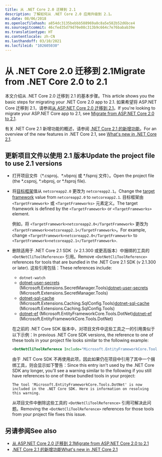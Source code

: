 ```yaml
---
title: 从 .NET Core 2.0 迁移到 2.1
description: 了解如何从 .NET Core 2.0 应用升级到 2.1。
ms.date: 08/06/2018
ms.openlocfilehash: a854dc3135bebbb588969a8c8a5e582b52d6bce4
ms.sourcegitcommit: 46cfed35d79d70e08c313b9c664c7e76babab39e
ms.translationtype: HT
ms.contentlocale: zh-CN
ms.lasthandoff: 03/10/2021
ms.locfileid: "102605030"
---
```

# <a name="migrate-from-net-core-20-to-21"></a><span data-ttu-id="2ef5f-103">从 .NET Core 2.0 迁移到 2.1</span><span class="sxs-lookup"><span data-stu-id="2ef5f-103">Migrate from .NET Core 2.0 to 2.1</span></span>

<span data-ttu-id="2ef5f-104">本文介绍从 .NET Core 2.0 迁移到 2.1 的基本步骤。</span><span class="sxs-lookup"><span data-stu-id="2ef5f-104">This article shows you the basic steps for migrating your .NET Core 2.0 app to 2.1.</span></span> <span data-ttu-id="2ef5f-105">如果希望将 ASP.NET Core 迁移到 2.1，请参阅[从 ASP.NET Core 2.0 迁移到 2.1](/aspnet/core/migration/20_21)。</span><span class="sxs-lookup"><span data-stu-id="2ef5f-105">If you're looking to migrate your ASP.NET Core app to 2.1, see [Migrate from ASP.NET Core 2.0 to 2.1](/aspnet/core/migration/20_21).</span></span>

<span data-ttu-id="2ef5f-106">有关 .NET Core 2.1 新增功能的概述，请参阅 [.NET Core 2.1 的新增功能](../whats-new/dotnet-core-2-1.md)。</span><span class="sxs-lookup"><span data-stu-id="2ef5f-106">For an overview of the new features in .NET Core 2.1, see [What's new in .NET Core 2.1](../whats-new/dotnet-core-2-1.md).</span></span>

## <a name="update-the-project-file-to-use-21-versions"></a><span data-ttu-id="2ef5f-107">更新项目文件以使用 2.1 版本</span><span class="sxs-lookup"><span data-stu-id="2ef5f-107">Update the project file to use 2.1 versions</span></span>

- <span data-ttu-id="2ef5f-108">打开项目文件（\*.csproj、\*.vbproj 或 \*.fsproj 文件）。</span><span class="sxs-lookup"><span data-stu-id="2ef5f-108">Open the project file (the \*.csproj, \*.vbproj, or \*.fsproj file).</span></span>

- <span data-ttu-id="2ef5f-109">将[目标框架](../../standard/frameworks.md)值从 `netcoreapp2.0` 更改为 `netcoreapp2.1`。</span><span class="sxs-lookup"><span data-stu-id="2ef5f-109">Change the [target framework](../../standard/frameworks.md) value from `netcoreapp2.0` to `netcoreapp2.1`.</span></span> <span data-ttu-id="2ef5f-110">目标框架由 `<TargetFramework>` 或 `<TargetFrameworks>` 元素定义。</span><span class="sxs-lookup"><span data-stu-id="2ef5f-110">The target framework is defined by the `<TargetFramework>` or `<TargetFrameworks>` element.</span></span>

  <span data-ttu-id="2ef5f-111">例如，将 `<TargetFramework>netcoreapp2.0</TargetFramework>` 更改为 `<TargetFramework>netcoreapp2.1</TargetFramework>`。</span><span class="sxs-lookup"><span data-stu-id="2ef5f-111">For example, change `<TargetFramework>netcoreapp2.0</TargetFramework>` to `<TargetFramework>netcoreapp2.1</TargetFramework>`.</span></span>

- <span data-ttu-id="2ef5f-112">删除适用于 .NET Core 2.1 SDK（v 2.1.300 或更高版本）中捆绑的工具的 `<DotNetCliToolReference>` 引用。</span><span class="sxs-lookup"><span data-stu-id="2ef5f-112">Remove `<DotNetCliToolReference>` references for tools that are bundled in the .NET Core 2.1 SDK (v 2.1.300 or later).</span></span> <span data-ttu-id="2ef5f-113">这些引用包括：</span><span class="sxs-lookup"><span data-stu-id="2ef5f-113">These references include:</span></span>

  - `dotnet-watch`
  - <span data-ttu-id="2ef5f-114">[dotnet-user-secrets](https://github.com/dotnet/aspnetcore/blob/master/src/Tools/dotnet-user-secrets/README.md) (Microsoft.Extensions.SecretManager.Tools)</span><span class="sxs-lookup"><span data-stu-id="2ef5f-114">[dotnet-user-secrets](https://github.com/dotnet/aspnetcore/blob/master/src/Tools/dotnet-user-secrets/README.md) (Microsoft.Extensions.SecretManager.Tools)</span></span>
  - <span data-ttu-id="2ef5f-115">[dotnet-sql-cache](https://github.com/dotnet/aspnetcore/blob/master/src/Tools/dotnet-sql-cache/README.md) (Microsoft.Extensions.Caching.SqlConfig.Tools)</span><span class="sxs-lookup"><span data-stu-id="2ef5f-115">[dotnet-sql-cache](https://github.com/dotnet/aspnetcore/blob/master/src/Tools/dotnet-sql-cache/README.md) (Microsoft.Extensions.Caching.SqlConfig.Tools)</span></span>
  - <span data-ttu-id="2ef5f-116">[dotnet-ef](/ef/core/miscellaneous/cli/dotnet) (Microsoft.EntityFrameworkCore.Tools.DotNet)</span><span class="sxs-lookup"><span data-stu-id="2ef5f-116">[dotnet-ef](/ef/core/miscellaneous/cli/dotnet) (Microsoft.EntityFrameworkCore.Tools.DotNet)</span></span>
  
  <span data-ttu-id="2ef5f-117">在之前的 .NET Core SDK 版本中，对项目文件中这些工具之一的引用类似于以下示例：</span><span class="sxs-lookup"><span data-stu-id="2ef5f-117">In previous .NET Core SDK versions, the reference to one of these tools in your project file looks similar to the following example:</span></span>

  ```xml
  <DotNetCliToolReference Include="Microsoft.EntityFrameworkCore.Tools.DotNet" Version="2.0.0" />
  ```

  <span data-ttu-id="2ef5f-118">由于 .NET Core SDK 不再使用此项，因此如果仍在项目中引用了其中一个捆绑工具，则会显示如下警告：</span><span class="sxs-lookup"><span data-stu-id="2ef5f-118">Since this entry isn't used by the .NET Core SDK any longer, you'll see a warning similar to the following if you still have references to one of these bundled tools in your project:</span></span>
  
  `The tool 'Microsoft.EntityFrameworkCore.Tools.DotNet' is now included in the .NET Core SDK. Here is information on resolving this warning.`
  
  <span data-ttu-id="2ef5f-119">从项目文件中删除这些工具的 `<DotNetCliToolReference>` 引用可解决此问题。</span><span class="sxs-lookup"><span data-stu-id="2ef5f-119">Removing the `<DotNetCliToolReference>` references for those tools from your project file fixes this issue.</span></span>

## <a name="see-also"></a><span data-ttu-id="2ef5f-120">另请参阅</span><span class="sxs-lookup"><span data-stu-id="2ef5f-120">See also</span></span>

- [<span data-ttu-id="2ef5f-121">从 ASP.NET Core 2.0 迁移到 2.1</span><span class="sxs-lookup"><span data-stu-id="2ef5f-121">Migrate from ASP.NET Core 2.0 to 2.1</span></span>](/aspnet/core/migration/20_21)
- [<span data-ttu-id="2ef5f-122">.NET Core 2.1 的新增功能</span><span class="sxs-lookup"><span data-stu-id="2ef5f-122">What's new in .NET Core 2.1</span></span>](../whats-new/dotnet-core-2-1.md)
